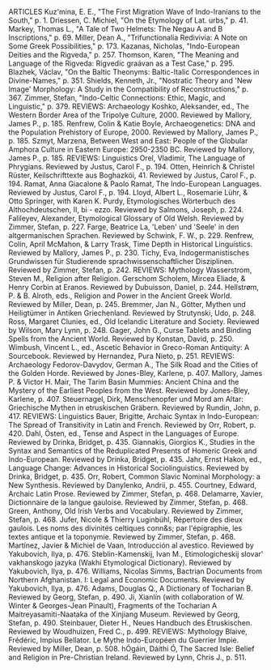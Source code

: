 ARTICLES
Kuz'mina, E. E., "The First Migration Wave of Indo-Iranians to the South," p. 1.
Driessen, C. Michiel, "On the Etymology of Lat. urbs," p. 41.
Markey, Thomas L., "A Tale of Two Helmets: The Negau A and B Inscriptions," p. 69.
Miller, Dean A., "Trifunctionalia Redivivia: A Note on Some Greek Possibilities," p. 173.
Kazanas, Nicholas, "Indo-European Deities and the Rigveda," p. 257.
Thomson, Karen, "The Meaning and Language of the Rigveda: Rigvedic graávan as a Test Case," p. 295.
Blazhek, Václav, "On the Baltic Theonyms: Baltic-Italic Correspondences in Divine-Names," p. 351.
Shields, Kenneth, Jr., "Nostratic Theory and 'New Image' Morphology: A Study in the Compatibility of Reconstructions," p. 367.
Zimmer, Stefan, "Indo-Celtic Connections: Ethic, Magic, and Linguistic," p. 379.
REVIEWS: Archaeology
Koshko, Aleksander, ed., The Western Border Area of the Tripolye Culture, 2000. Reviewed by Mallory, James P., p. 185.
Renfrew, Colin & Katie Boyle, Archaeogenetics: DNA and the Population Prehistory of Europe, 2000. Reviewed by Mallory, James P., p. 185.
Szmyt, Marzena, Between West and East: People of the Globular Amphora Culture in Eastern Europe: 2950-2350 BC. Reviewed by Mallory, James P., p. 185.
REVIEWS: Linguistics
Orel, Vladimir, The Language of Phrygians. Reviewed by Justus, Carol F., p. 194.
Otten, Heinrich & Christel Rüster, Keilschrifttexte aus Boghazköi, 41. Reviewed by Justus, Carol F., p. 194.
Ramat, Anna Giacalone & Paolo Ramat, The Indo-European Languages. Reviewed by Justus, Carol F., p. 194.
Lloyd, Albert L., Rosemarie Lühr, & Otto Springer, with Karen K. Purdy, Etymologisches Wörterbuch des Althochdeutschen, II, bi - ezzo. Reviewed by Salmons, Joseph, p. 224.
Falileyev, Alexander, Etymological Glossary of Old Welsh. Reviewed by Zimmer, Stefan, p. 227.
Farge, Beatrice La, 'Leben' und 'Seele' in den altgermanischen Sprachen. Reviewed by Schwink, F. W., p. 229.
Renfrew, Colin, April McMahon, & Larry Trask, Time Depth in Historical Linguistics. Reviewed by Mallory, James P., p. 230.
Tichy, Eva, Indogermanistisches Grundwissen für Studierende sprachwissenschaftlicher Disziplinen. Reviewed by Zimmer, Stefan, p. 242.
REVIEWS: Mythology
Wasserstrom, Steven M., Religion after Religion. Gerschom Scholem, Mircea Eliade, & Henry Corbin at Eranos. Reviewed by Dubuisson, Daniel, p. 244.
Hellstrøm, P. & B. Alroth, eds., Religion and Power in the Ancient Greek World. Reviewed by Miller, Dean, p. 245.
Bremmer, Jan N., Götter, Mythen und Heiligtümer in Antiken Griechenland. Reviewed by Strutynski, Udo, p. 248.
Ross, Margaret Clunies, ed., Old Icelandic Literature and Society. Reviewed by Wilson, Mary Lynn, p. 248.
Gager, John G., Curse Tablets and Binding Spells from the Ancient World. Reviewed by Konstan, David, p. 250.
Wimbush, Vincent L., ed., Ascetic Behavior in Greco-Roman Antiquity: A Sourcebook. Reviewed by Hernandez, Pura Nieto, p. 251.
REVIEWS: Archaeology
Fedorov-Davydov, German A., The Silk Road and the Cities of the Golden Horde. Reviewed by Jones-Bley, Karlene, p. 407.
Mallory, James P. & Victor H. Mair, The Tarim Basin Mummies: Ancient China and the Mystery of the Earliest Peoples from the West. Reviewed by Jones-Bley, Karlene, p. 407.
Steuernagel, Dirk, Menschenopfer und Mord am Altar: Griechische Mythen in etruskischen Gräbern. Reviewed by Rundin, John, p. 417.
REVIEWS: Linguistics
Bauer, Brigitte, Archaic Syntax in Indo-European: The Spread of Transitivity in Latin and French. Reviewed by Orr, Robert, p. 420.
Dahl, Östen, ed., Tense and Aspect in the Languages of Europe. Reviewed by Drinka, Bridget, p. 435.
Giannakis, Giorgios K., Studies in the Syntax and Semantics of the Reduplicated Presents of Homeric Greek and Indo-European. Reviewed by Drinka, Bridget, p. 435.
Jahr, Ernst Hakon, ed., Language Change: Advances in Historical Sociolinguistics. Reviewed by Drinka, Bridget, p. 435.
Orr, Robert, Common Slavic Nominal Morphology: a New Synthesis. Reviewed by Danylenko, Andrii, p. 455.
Courtney, Edward, Archaic Latin Prose. Reviewed by Zimmer, Stefan, p. 468.
Delamarre, Xavier, Dictionnaire de la langue gauloise. Reviewed by Zimmer, Stefan, p. 468.
Green, Anthony, Old Irish Verbs and Vocabulary. Reviewed by Zimmer, Stefan, p. 468.
Jufer, Nicole & Thierry Luginbühl, Répertoire des dieux gaulois. Les noms des divinités celtiques conn&s; par l'épigraphie, les textes antique et la toponymie. Reviewed by Zimmer, Stefan, p. 468.
Martínez, Javier & Michiel de Vaan, Introducción al avestico. Reviewed by Yakubovich, Ilya, p. 476.
Steblin-Kamenskij, Ivan M., Etimologicheskij slovar' vakhanskogo jazyka (Wakhi Etymological Dictionary). Reviewed by Yakubovich, Ilya, p. 476.
Williams, Nicolas Simms, Bactrian Documents from Northern Afghanistan. I: Legal and Economic Documents. Reviewed by Yakubovich, Ilya, p. 476.
Adams, Douglas Q., A Dictionary of Tocharian B. Reviewed by Georg, Stefan, p. 490.
Ji, Xianlin (with collaboration of W. Winter & Georges-Jean Pinault), Fragments of the Tocharian A Maitreyasamiti-Naataka of the Xinjiang Museum. Reviewed by Georg, Stefan, p. 490.
Steinbauer, Dieter H., Neues Handbuch des Etruskischen. Reviewed by Woudhuizen, Fred C., p. 499.
REVIEWS: Mythology
Blaive, Frédéric, Impius Bellator. Le Mythe Indo-Européen du Guerrier Impie. Reviewed by Miller, Dean, p. 508.
hÓgáin, Dáithi Ó, The Sacred Isle: Belief and Religion in Pre-Christian Ireland. Reviewed by Lynn, Chris J., p. 511.